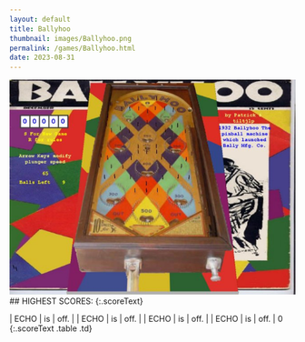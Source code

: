 ```yaml
---
layout: default
title: Ballyhoo
thumbnail: images/Ballyhoo.png
permalink: /games/Ballyhoo.html
date: 2023-08-31
---
```


<img src="../images/Ballyhoo.png" class="gameThumbnail img-fluid mx-auto align-middle">
## HIGHEST SCORES:
{:.scoreText}

| ECHO | is | off. | 
| ECHO | is | off. | 
| ECHO | is | off. | 
| ECHO | is | off. | 
0 
{:.scoreText .table .td}
